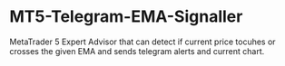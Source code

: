 # MT5-Telegram-EMA-Signaller
MetaTrader 5 Expert Advisor that can detect if current price tocuhes or crosses the given EMA and sends telegram alerts and current chart.
